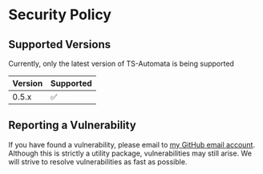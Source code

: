 # Security Policy

## Supported Versions

Currently, only the latest version of TS-Automata is being supported

| Version | Supported          |
| ------- | ------------------ |
| 0.5.x   | :white_check_mark: |

## Reporting a Vulnerability

If you have found a vulnerability, please email to
[my GitHub email account](mailto:31936449+Zakrok09@users.noreply.github.com). Although this is strictly a utility
package, vulnerabilities may still arise. We will strive to resolve vulnerabilities as fast as possible.
